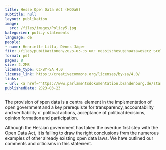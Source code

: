 ```yaml
---
title: Hesse Open Data Act (HODaG)
subtitle: null
layout: publikation
image:
  src: /files/images/Policy5.jpg
kategorien: policy statements
language: de
people:
- name: Henriette Litta, Dénes Jäger
file: /files/publikationen/2023-03-03_OKF_HessischesOpenDataGesetz_Stellungnahme.pdf?raw=true
format: pdf
pages: 8
size: 2.2MB
license_type: CC-BY-SA 4.0
license_link: https://creativecommons.org/licenses/by-sa/4.0/
links:
- url: <a href="https://www.parlamentsdokumentation.brandenburg.de/starweb/LBB/ELVIS/parladoku/w7/drs/ab_8000/8080.pdf" target="_blank">Draft law</a>
publishedDate: 2023-03-23
---
```


The provision of open data is a central element in the implementation of open government and a key prerequisite for transparency, accountability and verifiability of political actions, acceptance of political decisions, opinion formation and participation.

Although the Hessian government has taken the overdue first step with the Open Data Act, it is failing to draw the right conclusions from the numerous examples of other already existing open data laws. We have outlined our comments and criticisms in this statement.